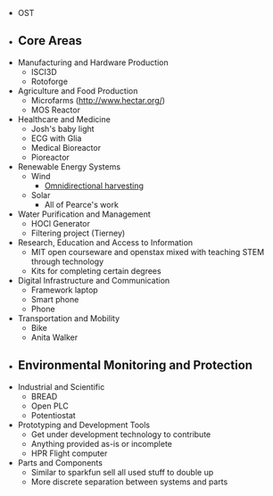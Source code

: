 - OST
- ## Core Areas
- Manufacturing and Hardware Production
	- ISCI3D
	- Rotoforge
- Agriculture and Food Production
	- Microfarms (http://www.hectar.org/)
	- MOS Reactor
- Healthcare and Medicine
	- Josh's baby light
	- ECG with Glia
	- Medical Bioreactor
	- Pioreactor
- Renewable Energy Systems
	- Wind
		- [Omnidirectional harvesting](https://www.sciencedirect.com/science/article/pii/S1369702123003486)
	- Solar
		- All of Pearce's work
- Water Purification and Management
	- HOCl Generator
	- Filtering project (Tierney)
- Research, Education and Access to Information
	- MIT open courseware and openstax mixed with teaching STEM through technology
	- Kits for completing certain degrees
- Digital Infrastructure and Communication
	- Framework laptop
	- Smart phone
	- Phone
- Transportation and Mobility
	- Bike
	- Anita Walker
- Environmental Monitoring and Protection
	-
- Industrial and Scientific
	- BREAD
	- Open PLC
	- Potentiostat
- Prototyping and Development Tools
	- Get under development technology to contribute
	- Anything provided as-is or incomplete
	- HPR Flight computer
- Parts and Components
	- Similar to sparkfun sell all used stuff to double up
	- More discrete separation between systems and parts